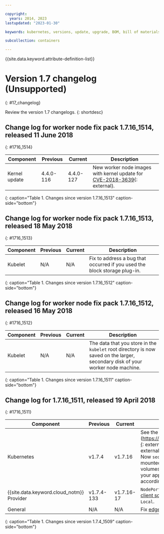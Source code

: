 ```yaml
---

copyright:
  years: 2014, 2023
lastupdated: "2023-01-30"

keywords: kubernetes, versions, update, upgrade, BOM, bill of materials, versions, patch

subcollection: containers

---
```


{{site.data.keyword.attribute-definition-list}}






# Version 1.7 changelog (Unsupported)
{: #17_changelog}


Review the version 1.7 changelogs.
{: shortdesc}

## Change log for worker node fix pack 1.7.16_1514, released 11 June 2018
{: #1716_1514}

| Component | Previous | Current | Description |
| -------------- | -------------- | -------------- | ------------- |
| Kernel update | 4.4.0-116 | 4.4.0-127 | New worker node images with kernel update for [CVE-2018-3639](http://cve.mitre.org/cgi-bin/cvename.cgi?name=CVE-2018-3639){: external}. |
{: caption="Table 1. Changes since version 1.7.16_1513" caption-side="bottom"}


## Change log for worker node fix pack 1.7.16_1513, released 18 May 2018
{: #1716_1513}

| Component | Previous | Current | Description |
| -------------- | -------------- | -------------- | ------------- |
| Kubelet | N/A | N/A | Fix to address a bug that occurred if you used the block storage plug-in. |
{: caption="Table 1. Changes since version 1.7.16_1512" caption-side="bottom"}


## Change log for worker node fix pack 1.7.16_1512, released 16 May 2018
{: #1716_1512}

| Component | Previous | Current | Description |
| -------------- | -------------- | -------------- | ------------- |
| Kubelet | N/A | N/A | The data that you store in the `kubelet` root directory is now saved on the larger, secondary disk of your worker node machine. |
{: caption="Table 1. Changes since version 1.7.16_1511" caption-side="bottom"}


## Change log for 1.7.16_1511, released 19 April 2018
{: #1716_1511}

| Component | Previous | Current | Description |
| -------------- | -------------- | -------------- | ------------- |
| Kubernetes | v1.7.4 | v1.7.16 | See the [Kubernetes release notes](https://github.com/kubernetes/kubernetes/releases/tag/v1.7.16]{: external}. This release addresses [CVE-2017-1002101](https://cve.mitre.org/cgi-bin/cvename.cgi?name=CVE-2017-1002101){: external} and [CVE-2017-1002102](https://cve.mitre.org/cgi-bin/cvename.cgi?name=CVE-2017-1002102){: external} vulnerabilities.   \n Now `secret`, `configMap`, `downwardAPI`, and projected volumes are mounted as read-only. Previously, apps could write data to these volumes, but the system could automatically revert the data. If your apps rely on the previous insecure behavior, modify them accordingly. |
| {{site.data.keyword.cloud_notm}} Provider | v1.7.4-133 | v1.7.16-17 | `NodePort` and `LoadBalancer` services now support [preserving the client source IP](/docs/containers?topic=containers-loadbalancer#lb_source_ip) by setting `service.spec.externalTrafficPolicy` to `Local`. |
| General | N/A | N/A | Fix [edge node](/docs/containers?topic=containers-edge#edge) toleration setup for older clusters. |
{: caption="Table 1. Changes since version 1.7.4_1509" caption-side="bottom"}
